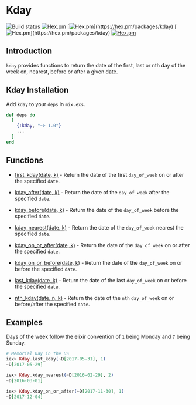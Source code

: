 # Kday
![Build status](https://github.com/kipcole9/kday/actions/workflows/ci.yml/badge.svg)
[![Hex.pm](https://img.shields.io/hexpm/v/kday.svg)](https://hex.pm/packages/kday)
[![Hex.pm](https://img.shields.io/hexpm/dw/kday.svg?)](https://hex.pm/packages/kday)
[![Hex.pm](https://img.shields.io/hexpm/dt/kday.svg?)](https://hex.pm/packages/kday)
[![Hex.pm](https://img.shields.io/hexpm/l/kday.svg)](https://hex.pm/packages/kday)

## Introduction

`kday` provides functions to return the date of the first, last or nth day of the week on, nearest, before or after a given date.

## Kday Installation

Add `kday` to your `deps` in `mix.exs`.

```elixir
def deps do
  [
    {:kday, "~> 1.0"}
    ...
  ]
end
```

## Functions

* [first_kday(date, k)](https://hexdocs.pm/kday/Kday.html#first_kday/2) - Return the date of the first `day_of_week` on or after the specified `date`.

* [kday_after(date, k)](https://hexdocs.pm/kday/Kday.html#kday_after/2) - Return the date of the `day_of_week` after the specified `date`.

* [kday_before(date, k)](https://hexdocs.pm/kday/Kday.html#kday_before/2) - Return the date of the `day_of_week` before the specified `date`.

* [kday_nearest(date, k)](https://hexdocs.pm/kday/Kday.html#kday_nearest/2) - Return the date of the `day_of_week` nearest the specified `date`.

* [kday_on_or_after(date, k)](https://hexdocs.pm/kday/Kday.html#kday_on_or_after/2) - Return the date of the `day_of_week` on or after the specified `date`.

* [kday_on_or_before(date, k)](https://hexdocs.pm/kday/Kday.html#kday_on_or_before/2) - Return the date of the `day_of_week` on or before the specified `date`.

* [last_kday(date, k)](https://hexdocs.pm/kday/Kday.html#last_kday/2) - Return the date of the last `day_of_week` on or before the specified `date`.

* [nth_kday(date, n, k)](https://hexdocs.pm/kday/Kday.html#nth_kday/3) - Return the date of the `nth` `day_of_week` on or before/after the specified `date`.

## Examples
Days of the week follow the elixir convention of `1` being Monday and `7` being Sunday.

```elixir
# Memorial Day in the US
iex> Kday.last_kday(~D[2017-05-31], 1)
~D[2017-05-29]

iex> Kday.kday_nearest(~D[2016-02-29], 2)
~D[2016-03-01]

iex> Kday.kday_on_or_after(~D[2017-11-30], 1)
~D[2017-12-04]
```


